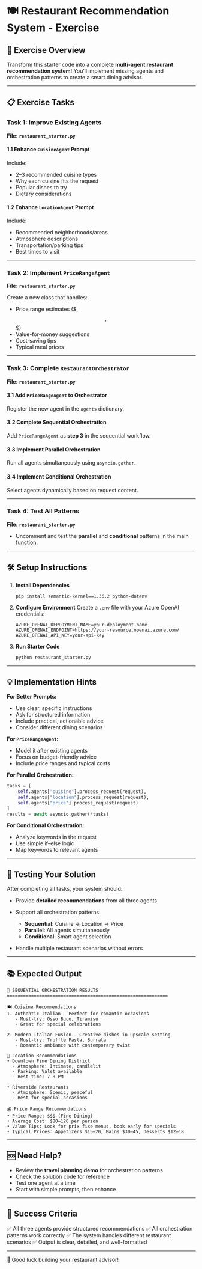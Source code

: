 # 🍽️ Restaurant Recommendation System - Exercise

## 🎯 Exercise Overview

Transform this starter code into a complete **multi-agent restaurant recommendation system**!
You’ll implement missing agents and orchestration patterns to create a smart dining advisor.

---

## 📋 Exercise Tasks

### Task 1: Improve Existing Agents

**File: `restaurant_starter.py`**

#### 1.1 Enhance `CuisineAgent` Prompt

Include:

* 2–3 recommended cuisine types
* Why each cuisine fits the request
* Popular dishes to try
* Dietary considerations

#### 1.2 Enhance `LocationAgent` Prompt

Include:

* Recommended neighborhoods/areas
* Atmosphere descriptions
* Transportation/parking tips
* Best times to visit

---

### Task 2: Implement `PriceRangeAgent`

**File: `restaurant_starter.py`**

Create a new class that handles:

* Price range estimates ($, $$, $$$)
* Value-for-money suggestions
* Cost-saving tips
* Typical meal prices

---

### Task 3: Complete `RestaurantOrchestrator`

**File: `restaurant_starter.py`**

#### 3.1 Add `PriceRangeAgent` to Orchestrator

Register the new agent in the `agents` dictionary.

#### 3.2 Complete Sequential Orchestration

Add `PriceRangeAgent` as **step 3** in the sequential workflow.

#### 3.3 Implement Parallel Orchestration

Run all agents simultaneously using `asyncio.gather`.

#### 3.4 Implement Conditional Orchestration

Select agents dynamically based on request content.

---

### Task 4: Test All Patterns

**File: `restaurant_starter.py`**

* Uncomment and test the **parallel** and **conditional** patterns in the main function.

---

## 🛠️ Setup Instructions

1. **Install Dependencies**

   ```bash
   pip install semantic-kernel==1.36.2 python-dotenv
   ```

2. **Configure Environment**
   Create a `.env` file with your Azure OpenAI credentials:

   ```env
   AZURE_OPENAI_DEPLOYMENT_NAME=your-deployment-name
   AZURE_OPENAI_ENDPOINT=https://your-resource.openai.azure.com/
   AZURE_OPENAI_API_KEY=your-api-key
   ```

3. **Run Starter Code**

   ```bash
   python restaurant_starter.py
   ```

---

## 💡 Implementation Hints

**For Better Prompts:**

* Use clear, specific instructions
* Ask for structured information
* Include practical, actionable advice
* Consider different dining scenarios

**For `PriceRangeAgent`:**

* Model it after existing agents
* Focus on budget-friendly advice
* Include price ranges and typical costs

**For Parallel Orchestration:**

```python
tasks = [
    self.agents["cuisine"].process_request(request),
    self.agents["location"].process_request(request),
    self.agents["price"].process_request(request)
]
results = await asyncio.gather(*tasks)
```

**For Conditional Orchestration:**

* Analyze keywords in the request
* Use simple if–else logic
* Map keywords to relevant agents

---

## 🧪 Testing Your Solution

After completing all tasks, your system should:

* Provide **detailed recommendations** from all three agents
* Support all orchestration patterns:

  * **Sequential**: Cuisine → Location → Price
  * **Parallel**: All agents simultaneously
  * **Conditional**: Smart agent selection
* Handle multiple restaurant scenarios without errors

---

## 📚 Expected Output

```text
🎉 SEQUENTIAL ORCHESTRATION RESULTS
============================================================

🍽️ Cuisine Recommendations
1. Authentic Italian — Perfect for romantic occasions  
   - Must-try: Osso Buco, Tiramisu  
   - Great for special celebrations  

2. Modern Italian Fusion — Creative dishes in upscale setting  
   - Must-try: Truffle Pasta, Burrata  
   - Romantic ambiance with contemporary twist  

📍 Location Recommendations
• Downtown Fine Dining District  
  - Atmosphere: Intimate, candlelit  
  - Parking: Valet available  
  - Best time: 7–8 PM  

• Riverside Restaurants  
  - Atmosphere: Scenic, peaceful  
  - Best for special occasions  

💰 Price Range Recommendations
• Price Range: $$$ (Fine Dining)  
• Average Cost: $80–120 per person  
• Value Tips: Look for prix fixe menus, book early for specials  
• Typical Prices: Appetizers $15–20, Mains $30–45, Desserts $12–18  
```

---

## 🆘 Need Help?

* Review the **travel planning demo** for orchestration patterns
* Check the solution code for reference
* Test one agent at a time
* Start with simple prompts, then enhance

---

## 🎯 Success Criteria

✅ All three agents provide structured recommendations
✅ All orchestration patterns work correctly
✅ The system handles different restaurant scenarios
✅ Output is clear, detailed, and well-formatted

---

🚀 Good luck building your restaurant advisor!
